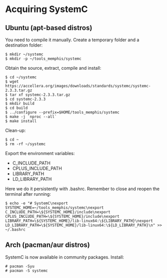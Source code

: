 # Acquiring SystemC

## Ubuntu (apt-based distros)

You need to compile it manually. Create a temporary folder and a destination folder:
```console
$ mkdir ~/systemc
$ mkdir -p ~/tools_memphis/systemc
```

Obtain the source, extract, compile and install:
```console
$ cd ~/systemc
$ wget https://accellera.org/images/downloads/standards/systemc/systemc-2.3.3.tar.gz
$ tar xf systemc-2.3.3.tar.gz
$ cd systemc-2.3.3
$ mkdir build
$ cd build
$ ../configure --prefix=$HOME/tools_memphis/systemc
$ make -j `nproc --all`
$ make install
```

Clean-up:
```console
$ cd ~
$ rm -rf ~/systemc
```

Export the environment variables:
* C_INCLUDE_PATH
* CPLUS_INCLUDE_PATH
* LIBRARY_PATH
* LD_LIBRARY_PATH
  
Here we do it persistently with .bashrc. Remember to close and reopen the terminal after running: 
```console
$ echo -e "# SystemC\nexport SYSTEMC_HOME=~/tools_memphis/systemc\nexport C_INCLUDE_PATH=\${SYSTEMC_HOME}/include\nexport CPLUS_INCLUDE_PATH=\${SYSTEMC_HOME}/include\nexport LIBRARY_PATH=\${SYSTEMC_HOME}/lib-linux64:\${LIBRARY_PATH}\nexport LD_LIBRARY_PATH=\${SYSTEMC_HOME}/lib-linux64:\${LD_LIBRARY_PATH}\n" >> ~/.bashrc
```

## Arch (pacman/aur distros)

SystemC is now available in community packages.
Install:

```console
# pacman -Syu
# pacman -S systemc
```
